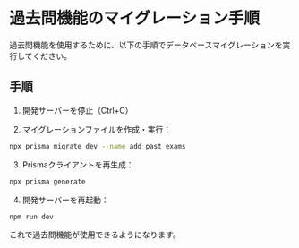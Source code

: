 # 過去問機能のマイグレーション手順

過去問機能を使用するために、以下の手順でデータベースマイグレーションを実行してください。

## 手順

1. 開発サーバーを停止（Ctrl+C）

2. マイグレーションファイルを作成・実行：
```bash
npx prisma migrate dev --name add_past_exams
```

3. Prismaクライアントを再生成：
```bash
npx prisma generate
```

4. 開発サーバーを再起動：
```bash
npm run dev
```

これで過去問機能が使用できるようになります。

